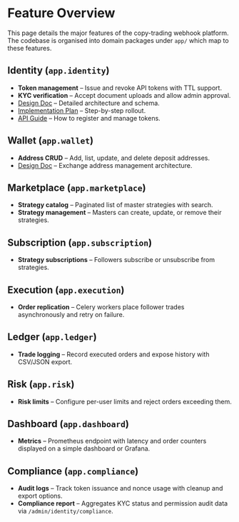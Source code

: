 # Feature Overview

This page details the major features of the copy-trading webhook platform. The codebase is organised into domain packages under `app/` which map to these features.

## Identity (`app.identity`)
- **Token management** – Issue and revoke API tokens with TTL support.
- **KYC verification** – Accept document uploads and allow admin approval.
 - [Design Doc](identity_module_design.md) – Detailed architecture and schema.
- [Implementation Plan](identity-implementation-plan.md) – Step-by-step rollout.
 - [API Guide](authentication.md#identity-api-endpoints) – How to register and manage tokens.

## Wallet (`app.wallet`)
- **Address CRUD** – Add, list, update, and delete deposit addresses.
- [Design Doc](wallet_module_design.md) – Exchange address management architecture.

## Marketplace (`app.marketplace`)
- **Strategy catalog** – Paginated list of master strategies with search.
- **Strategy management** – Masters can create, update, or remove their strategies.

## Subscription (`app.subscription`)
- **Strategy subscriptions** – Followers subscribe or unsubscribe from strategies.

## Execution (`app.execution`)
- **Order replication** – Celery workers place follower trades asynchronously and retry on failure.

## Ledger (`app.ledger`)
- **Trade logging** – Record executed orders and expose history with CSV/JSON export.

## Risk (`app.risk`)
- **Risk limits** – Configure per-user limits and reject orders exceeding them.

## Dashboard (`app.dashboard`)
- **Metrics** – Prometheus endpoint with latency and order counters displayed on a simple dashboard or Grafana.

## Compliance (`app.compliance`)
- **Audit logs** – Track token issuance and nonce usage with cleanup and export options.
- **Compliance report** – Aggregates KYC status and permission audit data via `/admin/identity/compliance`.

